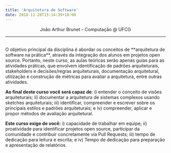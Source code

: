 ```yaml
---
title: 'Arquitetura de Software'
date: 2018-11-28T15:14:39+10:00
---
```


<p style="text-align:center">João Arthur Brunet - Computação @ UFCG</p>

***

<br>
O objetivo principal da disciplina é abordar os conceitos de **arquitetura de software na prática**, através da integração dos alunos em projetos open source. Portanto, neste curso, as aulas teóricas serão apenas guias para as atividades práticas, que envolvem identificação de padrões arquiteturais, stakeholders e decisões/regras arquiteturais, documentação arquitetural, utilização e construção de métricas para avaliar a arquitetura, entre outras atividades. 

**Ao final deste curso você será capaz de**: i) entender o conceito de visões arquiteturais; ii) documentar a arquitetura de sistemas complexos usando sketches arquiteturais; iii) identificar, compreender e escrever sobre os principais estilos e padrões arquiteturais; e iv) compreender, aplicar e propor métodos de avaliação arquitetural.


**Este curso exige de você:** i) capacidade de trabalhar em equipe; ii) proatividade para identificar projetos open source, participar da comunidade e contribuir concretamente via Pull Requests; iii) tempo de dedicação para leitura e escrita; e iv) Tempo de dedicação para preparação e apresentação de relatórios.
